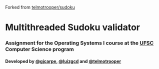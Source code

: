 Forked from [telmotrooper/sudoku](http://github.com/telmotrooper/sudoku)

# Multithreaded Sudoku validator
### Assignment for the Operating Systems I course at the [UFSC](http://ufsc.br/) Computer Science program
#### Developed by [@gjcarpe](https://github.com/gjcarpe), [@luizgcd](https://github.com/luizgcd) and [@telmotrooper](https://github.com/telmotrooper)

